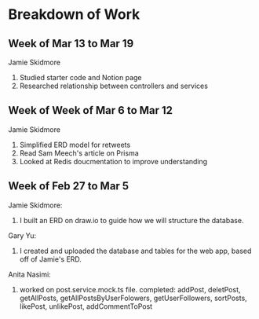 # Breakdown of Work

## Week of Mar 13 to Mar 19

Jamie Skidmore

1. Studied starter code and Notion page
2. Researched relationship between controllers and services

## Week of Week of Mar 6 to Mar 12

Jamie Skidmore

1. Simplified ERD model for retweets
2. Read Sam Meech's article on Prisma
3. Looked at Redis doucmentation to improve understanding

## Week of Feb 27 to Mar 5

Jamie Skidmore:

1. I built an ERD on draw.io to guide how we will structure the database.

Gary Yu:

1. I created and uploaded the database and tables for the web app, based off of Jamie's ERD.

Anita Nasimi:

1. worked on post.service.mock.ts file. completed: addPost, deletPost, getAllPosts, getAllPostsByUserFolowers, getUserFollowers, sortPosts, likePost, unlikePost, addCommentToPost
